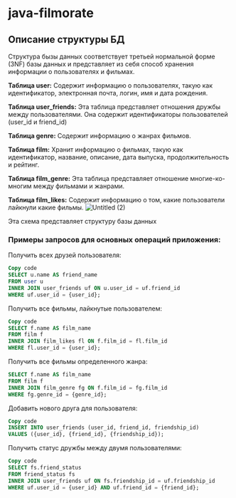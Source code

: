 # java-filmorate
## Описание структуры БД
Структура бызы данных соответствует третьей нормальной форме (3NF) базы данных и представляет из себя способ хранения информации о пользователях и фильмах.

**Таблица user:** Содержит информацию о пользователях, такую как идентификатор, электронная почта, логин, имя и дата рождения.

**Таблица user_friends:** Эта таблица представляет отношения дружбы между пользователями. Она содержит идентификаторы пользователей (user_id и friend_id)


**Таблица genre:** Содержит информацию о жанрах фильмов.

**Таблица film:** Хранит информацию о фильмах, такую как идентификатор, название, описание, дата выпуска, продолжительность и рейтинг.

**Таблица film_genre:** Эта таблица представляет отношение многие-ко-многим между фильмами и жанрами.

**Таблица film_likes:** Содержит информацию о том, какие пользователи лайкнули какие фильмы.
![Untitled (2)](https://github.com/iriveri/java-filmorate/assets/61321955/947371fc-ebde-4f5e-8461-92fe947b3daa)

Эта схема представляет структуру базы данных
### Примеры запросов для основных операций приложения:

Получить всех друзей пользователя:
```sql
Copy code
SELECT u.name AS friend_name
FROM user u
INNER JOIN user_friends uf ON u.user_id = uf.friend_id
WHERE uf.user_id = {user_id};
```

Получить все фильмы, лайкнутые пользователем:
```sql
Copy code
SELECT f.name AS film_name
FROM film f
INNER JOIN film_likes fl ON f.film_id = fl.film_id
WHERE fl.user_id = {user_id};
```
Получить все фильмы определенного жанра:
```sql
SELECT f.name AS film_name
FROM film f
INNER JOIN film_genre fg ON f.film_id = fg.film_id
WHERE fg.genre_id = {genre_id};
```

Добавить нового друга для пользователя:
```sql
Copy code
INSERT INTO user_friends (user_id, friend_id, friendship_id)
VALUES ({user_id}, {friend_id}, {friendship_id});
```

Получить статус дружбы между двумя пользователями:
```sql
Copy code
SELECT fs.friend_status
FROM friend_status fs
INNER JOIN user_friends uf ON fs.friendship_id = uf.friendship_id
WHERE uf.user_id = {user_id} AND uf.friend_id = {friend_id};
```
